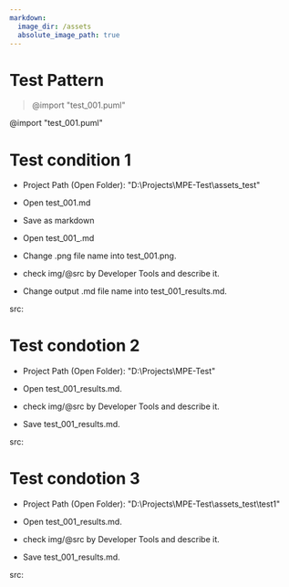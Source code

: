 ```yaml
---
markdown:
  image_dir: /assets
  absolute_image_path: true
---
```


# Test Pattern

> @import "test_001.puml"

@import "test_001.puml"

# Test condition 1

* Project Path (Open Folder): "D:\\Projects\\MPE-Test\\assets_test"

* Open test_001.md

* Save as markdown

* Open test_001_.md

* Change .png file name into test_001.png.

* check img/@src by Developer Tools and describe it.

* Change output .md file name into test_001_results.md.

src:

# Test condotion 2

* Project Path (Open Folder): "D:\\Projects\\MPE-Test"

* Open test_001_results.md.

* check img/@src by Developer Tools and describe it.

* Save test_001_results.md.

src:

# Test condotion 3

* Project Path (Open Folder): "D:\\Projects\\MPE-Test\\assets_test\\test1"

* Open test_001_results.md.

* check img/@src by Developer Tools and describe it.

* Save test_001_results.md.

src:
